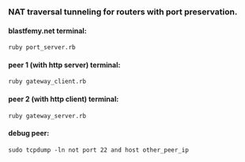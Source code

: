 ### NAT traversal tunneling for routers with port preservation.

#### blastfemy.net terminal:
`ruby port_server.rb`

#### peer 1 (with http server) terminal:
`ruby gateway_client.rb`

#### peer 2 (with http client) terminal:
`ruby gateway_server.rb`

#### debug peer:  
`sudo tcpdump -ln not port 22 and host other_peer_ip`
